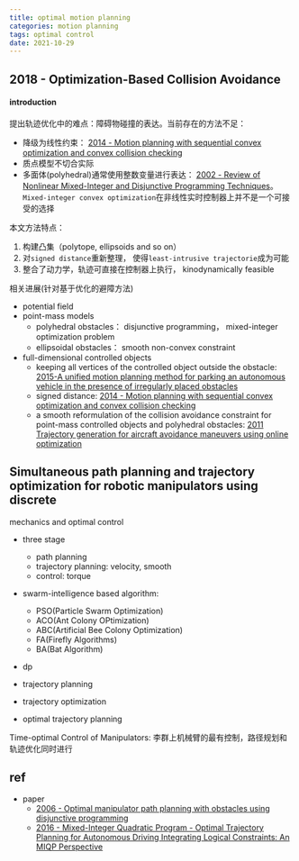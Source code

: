 ```yaml
---
title: optimal motion planning
categories: motion planning
tags: optimal control 
date: 2021-10-29
---
```


## 2018 - Optimization-Based Collision Avoidance

#### introduction

提出轨迹优化中的难点：障碍物碰撞的表达。当前存在的方法不足：

- 降级为线性约束： [2014 - Motion planning with sequential convex optimization and convex collision checking]()
- 质点模型不切合实际
- 多面体(polyhedral)通常使用整数变量进行表达： [2002 - Review of Nonlinear Mixed-Integer and Disjunctive Programming Techniques]()。`Mixed-integer convex optimization`在非线性实时控制器上并不是一个可接受的选择

本文方法特点：

1. 构建凸集（polytope, ellipsoids and so on）
2. 对`signed distance`重新整理， 使得`least-intrusive trajectorie`成为可能
3. 整合了动力学，轨迹可直接在控制器上执行， kinodynamically feasible

相关进展(针对基于优化的避障方法)

- potential field
- point-mass models
    - polyhedral obstacles： disjunctive programming， mixed-integer optimization problem
    - ellipsoidal obstacles： smooth non-convex constraint
- full-dimensional controlled objects
    - keeping all vertices of the controlled object outside the obstacle: [2015-A unified motion planning method for parking an autonomous vehicle in the presence of irregularly placed obstacles]()
    - signed distance: [2014 - Motion planning with sequential convex optimization and convex collision checking]()
    - a smooth reformulation of the collision avoidance constraint for point-mass controlled objects and polyhedral obstacles: [2011 Trajectory generation for aircraft avoidance maneuvers using online optimization]()


## Simultaneous path planning and trajectory optimization for robotic manipulators using discrete
mechanics and optimal control

- three stage
    - path planning
    - trajectory planning: velocity, smooth
    - control: torque
- swarm-intelligence based algorithm:
    - PSO(Particle Swarm Optimization)
    - ACO(Ant Colony OPtimization)
    - ABC(Artificial Bee Colony Optimization)
    - FA(Firefly Algorithms)
    - BA(Bat Algorithm) 
- dp



- trajectory planning
- trajectory optimization
- optimal trajectory planning


Time-optimal Control of Manipulators: 李群上机械臂的最有控制，路径规划和轨迹优化同时进行


## ref

- paper
    - [2006 - Optimal manipulator path planning with obstacles using disjunctive programming]()
    - [2016 - Mixed-Integer Quadratic Program - Optimal Trajectory Planning for Autonomous Driving Integrating Logical Constraints: An MIQP Perspective]()

